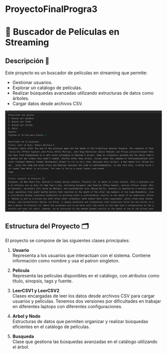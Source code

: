 # ProyectoFinalProgra3

# 🎥 Buscador de Películas en Streaming

## Descripción 📖
Este proyecto es un buscador de películas en streaming que permite:
- Gestionar usuarios.
- Explorar un catálogo de películas.
- Realizar búsquedas avanzadas utilizando estructuras de datos como árboles.
- Cargar datos desde archivos CSV.

![Vista previa del proyecto](imagen1final.png)


## Estructura del Proyecto 🗂️

El proyecto se compone de las siguientes clases principales:

1. **Usuario**  
   Representa a los usuarios que interactúan con el sistema. Contiene información como nombre y usa el patron singleton.

2. **Pelicula**  
   Representa las películas disponibles en el catálogo, con atributos como título, sinopsis, tags y fuente.

3. **LeerCSV1 y LeerCSV2**  
   Clases encargadas de leer los datos desde archivos CSV para cargar usuarios y películas. Tenemos dos versiones por dificultades en trabajar en diferentes laptops con diferentes configuraciones.

4. **Arbol y Nodo**  
   Estructuras de datos que permiten organizar y realizar búsquedas eficientes en el catálogo de películas. 

5. **Busqueda**  
   Clase que gestiona las búsquedas avanzadas en el catálogo utilizando el árbol.


